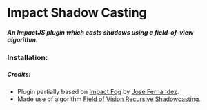 Impact Shadow Casting
==========

##### An ImpactJS plugin which casts shadows using a field-of-view algorithm. #####

### Installation: ###

##### Credits: #####

- Plugin partially based on [Impact Fog](https://github.com/jfernandez/impact-fog/) by [Jose Fernandez](https://github.com/jfernandez).
- Made use of algorithm [Field of Vision Recursive Shadowcasting](http://roguebasin.roguelikedevelopment.org/index.php?title=FOV_using_recursive_shadowcasting).
